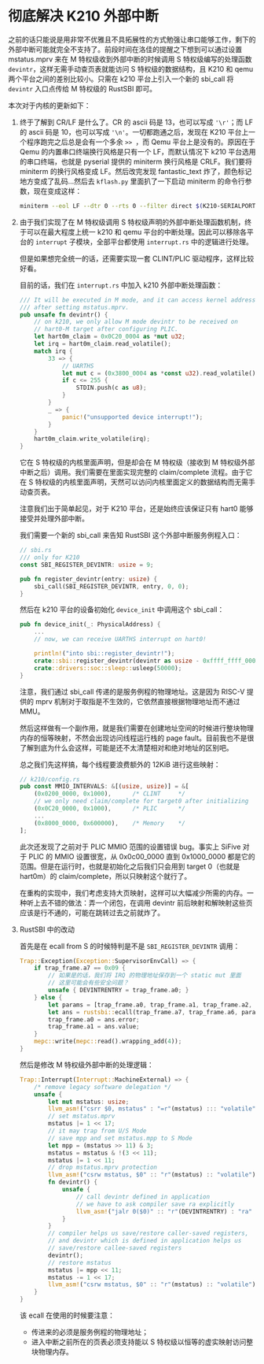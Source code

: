 # 彻底解决 K210 外部中断

之前的话只能说是用非常不优雅且不具拓展性的方式勉强让串口能够工作，剩下的外部中断可能就完全不支持了。前段时间在洛佳的提醒之下想到可以通过设置 mstatus.mprv 来在 M 特权级收到外部中断的时候调用 S 特权级编写的处理函数 `devintr`，这样无需手动查页表就能访问 S 特权级的数据结构，且 K210 和 qemu 两个平台之间的差别比较小。只需在 k210 平台上引入一个新的 sbi_call 将 `devintr` 入口点传给 M 特权级的 RustSBI 即可。

本次对于内核的更新如下：

1. 终于了解到 CR/LF 是什么了。CR 的 ascii 码是 13，也可以写成 `'\r'`；而 LF 的 ascii 码是 10，也可以写成 `'\n'`。一切都跑通之后，发现在 K210 平台上一个程序跑完之后总是会有一个多余 `>> `，而 Qemu 平台上是没有的。原因在于 Qemu 的内置串口终端换行风格是只有一个 LF，而默认情况下 k210 平台选用的串口终端，也就是 pyserial 提供的 miniterm 换行风格是 CRLF。我们要将 miniterm 的换行风格变成 LF。然后改完发现 fantastic_text 炸了，颜色标记地方变成了乱码...然后去 `kflash.py` 里面扒了一下启动 miniterm 的命令行参数，现在变成这样：

   ```sh
   miniterm --eol LF --dtr 0 --rts 0 --filter direct $(K210-SERIALPORT) 115200
   ```

2. 由于我们实现了在 M 特权级调用 S 特权级声明的外部中断处理函数机制，终于可以在最大程度上统一 k210 和 qemu 平台的中断处理。因此可以移除各平台的 `interrupt` 子模块，全部平台都使用 `interrupt.rs` 中的逻辑进行处理。

   但是如果想完全统一的话，还需要实现一套 CLINT/PLIC 驱动程序，这样比较好看。

   目前的话，我们在 `interrupt.rs` 中加入 k210 外部中断处理函数：

   ```rust
   /// It will be executed in M mode, and it can access kernel address space
   /// after setting mstatus.mprv.
   pub unsafe fn devintr() {
       // on k210, we only allow M mode devintr to be received on
       // hart0-M target after configuring PLIC.
       let hart0m_claim = 0x0C20_0004 as *mut u32;
       let irq = hart0m_claim.read_volatile();
       match irq {
           33 => {
               // UARTHS
               let mut c = (0x3800_0004 as *const u32).read_volatile();
               if c <= 255 {
                   STDIN.push(c as u8);
               }
           }
           _ => {
               panic!("unsupported device interrupt!");
           }
       }
       hart0m_claim.write_volatile(irq);
   }
   ```

   它在 S 特权级的内核里面声明，但是却会在 M 特权级（接收到 M 特权级外部中断之后）调用。我们需要在里面实现完整的 claim/complete 流程。由于它在 S 特权级的内核里面声明，天然可以访问内核里面定义的数据结构而无需手动查页表。

   注意我们出于简单起见，对于 K210 平台，还是始终应该保证只有 hart0 能够接受并处理外部中断。 

   我们需要一个新的 sbi_call 来告知 RustSBI 这个外部中断服务例程入口：

   ```rust
   // sbi.rs
   /// only for K210
   const SBI_REGISTER_DEVINTR: usize = 9;
   
   pub fn register_devintr(entry: usize) {
       sbi_call(SBI_REGISTER_DEVINTR, entry, 0, 0);
   }
   ```

   然后在 k210 平台的设备初始化 `device_init` 中调用这个 sbi_call：

   ```rust
   pub fn device_init(_: PhysicalAddress) {
       ...
       // now, we can receive UARTHS interrupt on hart0!
   
       println!("into sbi::register_devintr!");
       crate::sbi::register_devintr(devintr as usize - 0xffff_ffff_0000_0000);
       crate::drivers::soc::sleep::usleep(50000);
   }
   ```

   注意，我们通过 sbi_call 传递的是服务例程的物理地址。这是因为 RISC-V 提供的 mprv 机制对于取指是不生效的，它依然直接根据物理地址而不通过 MMU。

   然后这样做有一个副作用，就是我们需要在创建地址空间的时候进行整块物理内存的恒等映射，不然会出现访问线程运行栈的 page fault。目前我也不是很了解到底为什么会这样，可能是还不太清楚相对和绝对地址的区别吧。

   总之我们先这样搞，每个线程要浪费额外的 12KiB 进行这些映射：

   ```rust
   // k210/config.rs
   pub const MMIO_INTERVALS: &[(usize, usize)] = &[
       (0x0200_0000, 0x1000),      /* CLINT     */
       // we only need claim/complete for target0 after initializing
       (0x0C20_0000, 0x1000),      /* PLIC      */
       ...
       (0x8000_0000, 0x600000),    /* Memory    */
   ];
   ```

   此次还发现了之前对于 PLIC MMIO 范围的设置错误 bug。事实上 SiFive 对于 PLIC 的 MMIO 设置很宽，从 0x0c00_0000 直到 0x1000_0000 都是它的范围。但是在运行时，也就是初始化之后我们只会用到 target 0（也就是 hart0m）的 claim/complete，所以只映射这个就行了。

   在重构的实现中，我们考虑支持大页映射，这样可以大幅减少所需的内存。一种听上去不错的做法：弄一个闭包，在调用 devintr 前后映射和解映射这些页应该是行不通的，可能在跳转过去之前就炸了。

3. RustSBI 中的改动

   首先是在 ecall from S 的时候特判是不是 `SBI_REGISTER_DEVINTR` 调用：

   ```rust
   Trap::Exception(Exception::SupervisorEnvCall) => {
       if trap_frame.a7 == 0x09 {
           // 如果是的话，我们将 IRQ 的物理地址保存到一个 static mut 里面
           // 这里可能会有些安全问题？
           unsafe { DEVINTRENTRY = trap_frame.a0; }
       } else {
           let params = [trap_frame.a0, trap_frame.a1, trap_frame.a2, trap_frame.a3];
           let ans = rustsbi::ecall(trap_frame.a7, trap_frame.a6, params);
           trap_frame.a0 = ans.error;
           trap_frame.a1 = ans.value;
       }
       mepc::write(mepc::read().wrapping_add(4));
   }
   ```

   然后是修改 M 特权级外部中断的处理逻辑：

   ```rust
   Trap::Interrupt(Interrupt::MachineExternal) => {
       /* remove legacy software delegation */
       unsafe {
           let mut mstatus: usize;
           llvm_asm!("csrr $0, mstatus" : "=r"(mstatus) ::: "volatile");
           // set mstatus.mprv
           mstatus |= 1 << 17;
           // it may trap from U/S Mode
           // save mpp and set mstatus.mpp to S Mode
           let mpp = (mstatus >> 11) & 3;
           mstatus = mstatus & !(3 << 11);
           mstatus |= 1 << 11;
           // drop mstatus.mprv protection
           llvm_asm!("csrw mstatus, $0" :: "r"(mstatus) :: "volatile");
           fn devintr() {
               unsafe {
                   // call devintr defined in application
                   // we have to ask compiler save ra explicitly
                   llvm_asm!("jalr 0($0)" :: "r"(DEVINTRENTRY) : "ra" : "volatile");
               }
           }
           // compiler helps us save/restore caller-saved registers,
           // and devintr which is defined in application helps us
           // save/restore callee-saved registers
           devintr();
           // restore mstatus
           mstatus |= mpp << 11;
           mstatus -= 1 << 17;
           llvm_asm!("csrw mstatus, $0" :: "r"(mstatus) :: "volatile");
       }
   }
   ```

   该 ecall 在使用的时候要注意：

   * 传进来的必须是服务例程的物理地址；
   * 进入中断之前所在的页表必须支持能以 S 特权级以恒等的虚实映射访问整块物理内存。

